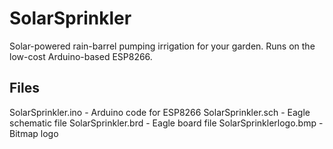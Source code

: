 # SolarSprinkler
Solar-powered rain-barrel pumping irrigation for your garden.  Runs on the low-cost Arduino-based ESP8266.

## Files
SolarSprinkler.ino - Arduino code for ESP8266
SolarSprinkler.sch - Eagle schematic file
SolarSprinkler.brd - Eagle board file
SolarSprinklerlogo.bmp - Bitmap logo
